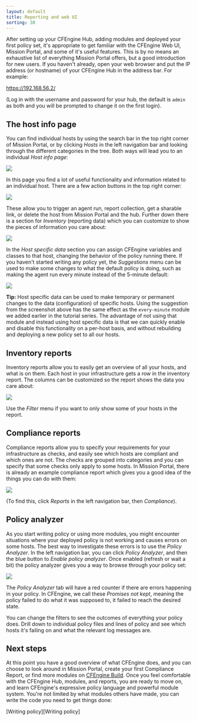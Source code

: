 ```yaml
---
layout: default
title: Reporting and web UI
sorting: 30
---
```


After setting up your CFEngine Hub, adding modules and deployed your first policy set, it's appropriate to get familiar with the CFEngine Web UI, Mission Portal, and some of it's useful features.
This is by no means an exhaustive list of everything Mission Portal offers, but a good introduction for new users.
If you haven't already, open your web browser and put the IP address (or hostname) of your CFEngine Hub in the address bar.
For example:

https://192.168.56.2/

(Log in with the username and password for your hub, the default is `admin` as both and you will be prompted to change it on the first login).

## The host info page

You can find individual hosts by using the search bar in the top right corner of Mission Portal, or by clicking _Hosts_ in the left navigation bar and looking through the different categories in the tree.
Both ways will lead you to an individual _Host info page_:

![](host-info.png)

In this page you find a lot of useful functionality and information related to an individual host.
There are a few action buttons in the top right corner:

![](action-buttons.png)

These allow you to trigger an agent run, report collection, get a sharable link, or delete the host from Mission Portal and the hub.
Further down there is a section for _Inventory_ (reporting data) which you can customize to show the pieces of information you care about:

![](inventory-section.png)

In the _Host specific data_ section you can assign CFEngine variables and classes to that host, changing the behavior of the policy running there.
If you haven't started writing any policy yet, the _Suggestions_ menu can be used to make some changes to what the default policy is doing, such as making the agent run every minute instead of the 5-minute default:

![](host-specific-data-with-suggestion.png)

**Tip:** Host specific data can be used to make temporary or permanent changes to the data (configuration) of specific hosts.
Using the suggestion from the screenshot above has the same effect as the `every-minute` module we added earlier in the tutorial series.
The advantage of not using that module and instead using host specific data is that we can quickly enable and disable this functionality on a per-host basis, and without rebuilding and deploying a new policy set to all our hosts.

## Inventory reports

Inventory reports allow you to easily get an overview of all your hosts, and what is on them.
Each host in your infrastructure gets a row in the inventory report.
The columns can be customized so the report shows the data you care about:

![](inventory-reports.gif)

Use the _Filter_ menu if you want to only show some of your hosts in the report.

## Compliance reports

Compliance reports allow you to specify your requirements for your infrastructure as checks, and easily see which hosts are compliant and which ones are not.
The checks are grouped into categories and you can specify that some checks only apply to some hosts.
In Mission Portal, there is already an example compliance report which gives you a good idea of the things you can do with them:

![](compliance-report.png)

(To find this, click _Reports_ in the left navigation bar, then _Compliance_).

## Policy analyzer

As you start writing policy or using more modules, you might encounter situations where your deployed policy is not working and causes errors on some hosts.
The best way to investigate these errors is to use the _Policy Analyzer_.
In the left navigation bar, you can click _Policy Analyzer_, and then the blue button to _Enable policy analyzer_.
Once enabled (refresh or wait a bit) the policy analyzer gives you a way to browse through your policy set:

![](policy-analyzer.png)

The _Policy Analyzer_ tab will have a red counter if there are errors happening in your policy.
In CFEngine, we call these _Promises not kept_, meaning the policy failed to do what it was supposed to, it failed to reach the desired state.

You can change the filters to see the outcomes of everything your policy does.
Drill down to individual policy files and lines of policy and see which hosts it's failing on and what the relevant log messages are.

## Next steps

At this point you have a good overview of what CFEngine does, and you can choose to look around in Mission Portal, create your first Compliance Report, or find more modules on [CFEngine Build](https://build.cfengine.com/).
Once you feel comfortable with the CFEngine Hub, modules, and reports, you are ready to move on, and learn CFEngine's expressive policy language and powerful module system.
You're not limited by what modules others have made, you can write the code you need to get things done:

[Writing policy][Writing policy]
